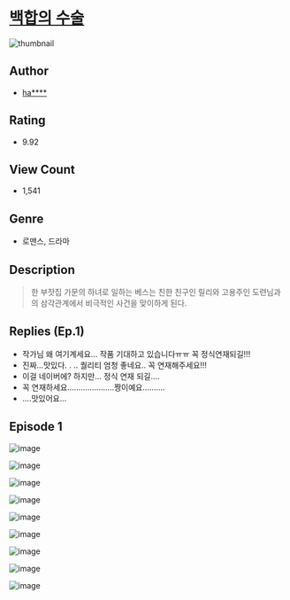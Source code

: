 # [백합의 수술](https://comic.naver.com/challenge/list?titleId=810005)
![thumbnail](https://image-comic.pstatic.net/user_contents_data/challenge_comic/2023/05/23/upload_3762815995557852005_480x623.jpeg)

## Author
- [ha****](https://comic.naver.com/artistTitle?id=366767)

## Rating
- 9.92

## View Count
- 1,541

## Genre
- 로맨스, 드라마

## Description
> 한 부잣집 가문의 하녀로 일하는 베스는 친한 친구인 릴리와 고용주인 도련님과의 삼각관계에서 비극적인 사건을 맞이하게 된다.

## Replies (Ep.1)
- 작가님 왜 여기계세요... 작품 기대하고 있습니다ㅠㅠ 꼭 정식연재되길!!!
- 진짜...맛있다. . .. 퀄리티 엄청 좋네요.. 꼭 연재해주세요!!!
- 이걸 네이버에? 하지만... 정식 연재 되길....
- 꼭 연재하세요.....................짱이예요..........
- ....맛있어요...

## Episode 1
![image](https://image-comic.pstatic.net/user_contents_data/challenge_comic/2023/05/23/366767/upload_7017000973589701219.jpeg)

![image](https://image-comic.pstatic.net/user_contents_data/challenge_comic/2023/05/23/366767/upload_3702582537499402801.jpeg)

![image](https://image-comic.pstatic.net/user_contents_data/challenge_comic/2023/05/23/366767/upload_3618469897957566007.jpeg)

![image](https://image-comic.pstatic.net/user_contents_data/challenge_comic/2023/05/23/366767/upload_3762865461535072567.jpeg)

![image](https://image-comic.pstatic.net/user_contents_data/challenge_comic/2023/05/23/366767/upload_4121465895252026163.jpeg)

![image](https://image-comic.pstatic.net/user_contents_data/challenge_comic/2023/05/23/366767/upload_3774355365793641779.jpeg)

![image](https://image-comic.pstatic.net/user_contents_data/challenge_comic/2023/05/23/366767/upload_4121410726477706081.jpeg)

![image](https://image-comic.pstatic.net/user_contents_data/challenge_comic/2023/05/23/366767/upload_3991372560019763811.jpeg)

![image](https://image-comic.pstatic.net/user_contents_data/challenge_comic/2023/05/23/366767/upload_3544726777542162744.jpeg)
